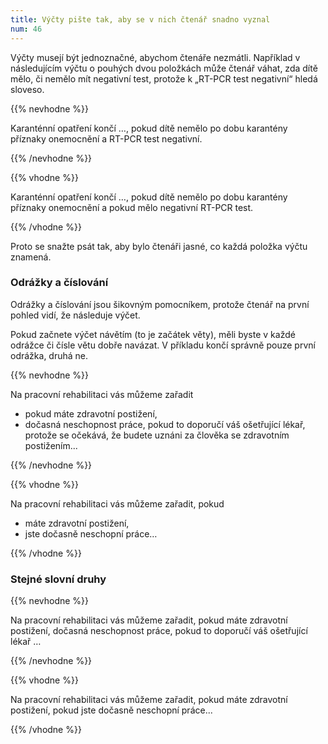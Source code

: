 ```yaml
---
title: Výčty pište tak, aby se v nich čtenář snadno vyznal
num: 46
---
```

Výčty musejí být jednoznačné, abychom čtenáře nezmátli. Například v následujícím výčtu o pouhých dvou položkách může čtenář váhat, zda dítě mělo, či nemělo mít negativní test, protože k „RT-PCR test negativní“ hledá sloveso.

{{% nevhodne %}}

Karanténní opatření končí …, pokud dítě nemělo po dobu karantény příznaky onemocnění a RT-PCR test negativní.

{{% /nevhodne %}}

{{% vhodne %}}

Karanténní opatření končí …, pokud dítě nemělo po dobu karantény příznaky onemocnění a pokud mělo negativní RT-PCR test.

{{% /vhodne %}}

Proto se snažte psát tak, aby bylo čtenáři jasné, co každá položka výčtu znamená.

### Odrážky a číslování

Odrážky a číslování jsou šikovným pomocníkem, protože čtenář na první pohled vidí, že následuje výčet.

Pokud začnete výčet návětím (to je začátek věty), měli byste v každé odrážce či čísle větu dobře navázat. V příkladu končí správně pouze první odrážka, druhá ne.

{{% nevhodne %}}

Na pracovní rehabilitaci vás můžeme zařadit

* pokud máte zdravotní postižení,
* dočasná neschopnost práce, pokud to doporučí váš ošetřující lékař, protože se očekává, že budete uznáni za člověka se zdravotním postižením...

{{% /nevhodne %}}

{{% vhodne %}}

Na pracovní rehabilitaci vás můžeme zařadit, pokud

* máte zdravotní postižení,
* jste dočasně neschopní práce…

{{% /vhodne %}}

### Stejné slovní druhy

{{% nevhodne %}}

Na pracovní rehabilitaci vás můžeme zařadit, pokud máte zdravotní postižení, dočasná neschopnost práce, pokud to doporučí váš ošetřující lékař …

{{% /nevhodne %}}

{{% vhodne %}}

Na pracovní rehabilitaci vás můžeme zařadit, pokud máte zdravotní postižení, pokud jste dočasně neschopní práce...

{{% /vhodne %}}